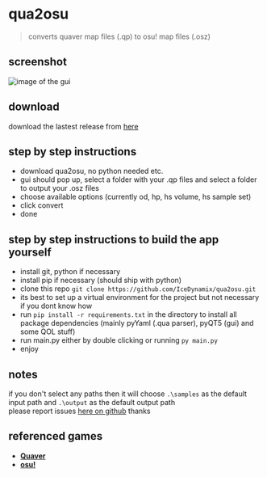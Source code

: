 # qua2osu

> converts quaver map files (.qp) to osu! map files (.osz)

## screenshot

![image of the gui](https://i.imgur.com/LYwGaVj.png)

## download

download the lastest release from [here](https://github.com/IceDynamix/qua2osu/releases)

## step by step instructions

* download qua2osu, no python needed etc.
* gui should pop up, select a folder with your .qp files and select a folder to output your .osz files
* choose available options (currently od, hp, hs volume, hs sample set)
* click convert
* done

## step by step instructions to build the app yourself

* install git, python if necessary
* install pip if necessary (should ship with python)
* clone this repo `git clone https://github.com/IceDynamix/qua2osu.git`
* its best to set up a virtual environment for the project but not necessary if you dont know how
* run `pip install -r requirements.txt` in the directory to install all package dependencies (mainly pyYaml (.qua parser), pyQT5 (gui) and some QOL stuff)
* run main.py either by double clicking or running `py main.py`
* enjoy

## notes

if you don't select any paths then it will choose `.\samples` as the default input path and `.\output` as the default output path  
please report issues [here on github](https://github.com/IceDynamix/qua2osu/issues) thanks

## referenced games

* [**Quaver**](https://quavergame.com/)  
* [**osu!**](https://osu.ppy.sh/)
